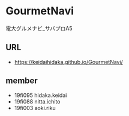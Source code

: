 # GourmetNavi
電大グルメナビ_サバプロA5

## URL
- https://keidaihidaka.github.io/GourmetNavi/

## member
- 19fi095 hidaka.keidai
- 19fi088 nitta.ichito
- 19fi003 aoki.riku
